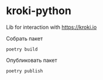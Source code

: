 # kroki-python
Lib for interaction with https://kroki.io


Собрать пакет
```
poetry build
```

Опубликовать пакет
```
poetry publish
```
